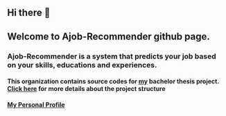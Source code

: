 ## Hi there 👋

## Welcome to Ajob-Recommender github page.

### Ajob-Recommender is a system that predicts your job based on your skills, educations and experiences.

####  This organization contains source codes for [my](https://github.com/amirhallaji) bachelor thesis project. [Click here](https://github.com/AJob-Recommender/.github/blob/main/README.md) for more details about the project structure

#### [My Personal Profile](https://github.com/amirhallaji)
